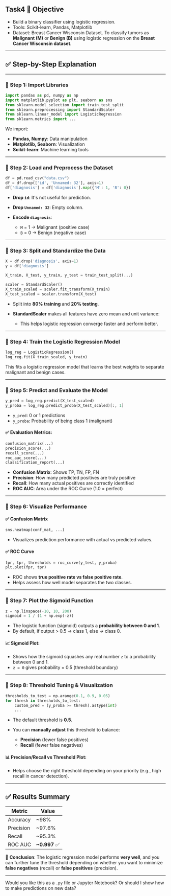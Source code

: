 

## Task4 🎯 Objective

* Build a binary classifier using logistic regression.
* Tools: Scikit-learn, Pandas, Matplotlib
* Dataset: Breast Cancer Wisconsin Dataset.
To classify tumors as **Malignant (M)** or **Benign (B)** using logistic regression on the **Breast Cancer Wisconsin dataset**.

---

## ✅ Step-by-Step Explanation

---

### 🔹 Step 1: **Import Libraries**

```python
import pandas as pd, numpy as np
import matplotlib.pyplot as plt, seaborn as sns
from sklearn.model_selection import train_test_split
from sklearn.preprocessing import StandardScaler
from sklearn.linear_model import LogisticRegression
from sklearn.metrics import ...
```

We import:

* **Pandas, Numpy**: Data manipulation
* **Matplotlib, Seaborn**: Visualization
* **Scikit-learn**: Machine learning tools

---

### 🔹 Step 2: **Load and Preprocess the Dataset**

```python
df = pd.read_csv("data.csv")
df = df.drop(['id', 'Unnamed: 32'], axis=1)
df['diagnosis'] = df['diagnosis'].map({'M': 1, 'B': 0})
```

* **Drop `id`**: It's not useful for prediction.
* **Drop `Unnamed: 32`**: Empty column.
* **Encode `diagnosis`**:

  * `M` = 1 → Malignant (positive case)
  * `B` = 0 → Benign (negative case)

---

### 🔹 Step 3: **Split and Standardize the Data**

```python
X = df.drop('diagnosis', axis=1)
y = df['diagnosis']

X_train, X_test, y_train, y_test = train_test_split(...)

scaler = StandardScaler()
X_train_scaled = scaler.fit_transform(X_train)
X_test_scaled = scaler.transform(X_test)
```

* Split into **80% training** and **20% testing**.
* **StandardScaler** makes all features have zero mean and unit variance:

  * This helps logistic regression converge faster and perform better.

---

### 🔹 Step 4: **Train the Logistic Regression Model**

```python
log_reg = LogisticRegression()
log_reg.fit(X_train_scaled, y_train)
```

This fits a logistic regression model that learns the best weights to separate malignant and benign cases.

---

### 🔹 Step 5: **Predict and Evaluate the Model**

```python
y_pred = log_reg.predict(X_test_scaled)
y_proba = log_reg.predict_proba(X_test_scaled)[:, 1]
```

* `y_pred`: 0 or 1 predictions
* `y_proba`: Probability of being class 1 (malignant)

#### ✅ Evaluation Metrics:

```python
confusion_matrix(...)
precision_score(...)
recall_score(...)
roc_auc_score(...)
classification_report(...)
```

* **Confusion Matrix**: Shows TP, TN, FP, FN
* **Precision**: How many predicted positives are truly positive
* **Recall**: How many actual positives are correctly identified
* **ROC AUC**: Area under the ROC Curve (1.0 = perfect)

---

### 🔹 Step 6: **Visualize Performance**

#### ✅ Confusion Matrix

```python
sns.heatmap(conf_mat, ...)
```

* Visualizes prediction performance with actual vs predicted values.

#### ✅ ROC Curve

```python
fpr, tpr, thresholds = roc_curve(y_test, y_proba)
plt.plot(fpr, tpr)
```

* ROC shows **true positive rate vs false positive rate**.
* Helps assess how well model separates the two classes.

---

### 🔹 Step 7: **Plot the Sigmoid Function**

```python
z = np.linspace(-10, 10, 200)
sigmoid = 1 / (1 + np.exp(-z))
```

* The logistic function (sigmoid) outputs a **probability between 0 and 1**.
* By default, if output > 0.5 → class 1, else → class 0.

#### 📈 Sigmoid Plot:

* Shows how the sigmoid squashes any real number `z` to a probability between 0 and 1.
* `z = 0` gives probability = 0.5 (threshold boundary)

---

### 🔹 Step 8: **Threshold Tuning & Visualization**

```python
thresholds_to_test = np.arange(0.1, 0.9, 0.05)
for thresh in thresholds_to_test:
    custom_pred = (y_proba >= thresh).astype(int)
    ...
```

* The default threshold is **0.5**.
* You can **manually adjust** this threshold to balance:

  * **Precision** (fewer false positives)
  * **Recall** (fewer false negatives)

#### 📊 Precision/Recall vs Threshold Plot:

* Helps choose the right threshold depending on your priority (e.g., high recall in cancer detection).

---

## ✅ Results Summary

| Metric    | Value         |
| --------- | ------------- |
| Accuracy  | \~98%         |
| Precision | \~97.6%       |
| Recall    | \~95.3%       |
| ROC AUC   | **\~0.997** ✅ |

🎯 **Conclusion**:
The logistic regression model performs **very well**, and you can further tune the threshold depending on whether you want to minimize **false negatives** (recall) or **false positives** (precision).

---

Would you like this as a `.py` file or Jupyter Notebook? Or should I show how to make predictions on new data?
